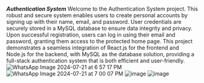 ***Authentication System***
Welcome to the Authentication System project. This robust and secure system enables users to create personal accounts by signing up with their name, email, and password. User credentials are securely stored in a MySQL database to ensure data integrity and privacy. Upon successful registration, users can log in using their email and password, granting them access to the protected home page. This project demonstrates a seamless integration of React.js for the frontend and Node.js for the backend, with MySQL as the database solution, providing a full-stack authentication system that is both efficient and user-friendly.
![WhatsApp Image 2024-07-21 at 6 57 17 PM](https://github.com/user-attachments/assets/00579f8c-91ec-402d-8dc4-14c16345cfaa)
![WhatsApp Image 2024-07-21 at 7 00 07 PM](https://github.com/user-attachments/assets/7100a756-300b-4612-b7e9-a271303a28ba)
![image](https://github.com/user-attachments/assets/a7f23c57-a181-432d-a0f0-c9f34b0063fc)
![image](https://github.com/user-attachments/assets/be6119c9-4336-4ca8-bb90-7c7b25aea5a7)




